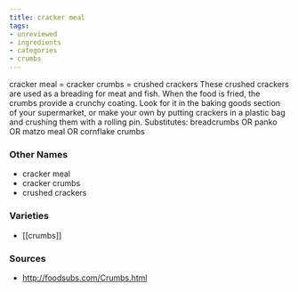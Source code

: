 ```yaml
---
title: cracker meal
tags:
- unreviewed
- ingredients
- categories
- crumbs
---
```

cracker meal = cracker crumbs = crushed crackers These crushed crackers are used as a breading for meat and fish. When the food is fried, the crumbs provide a crunchy coating. Look for it in the baking goods section of your supermarket, or make your own by putting crackers in a plastic bag and crushing them with a rolling pin. Substitutes: breadcrumbs OR panko OR matzo meal OR cornflake crumbs

### Other Names

* cracker meal
* cracker crumbs
* crushed crackers

### Varieties

* [[crumbs]]

### Sources
* http://foodsubs.com/Crumbs.html

